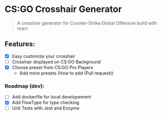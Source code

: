 # CS:GO Crosshair Generator

> A crosshair generator for Counter-Strike:Global Offensive build with react

## Features:
- [x] Easy customize your crosshair
- [ ] Crosshair displayed on CS:GO Background
- [x] Choose preset from CS:GO Pro Players
  - Add more presets (How to add (Pull request))

### Roadmap (dev):
- [ ] Add dockerfile for local developement
- [x] Add FlowType for type checking
- [ ] Unit Tests with Jest and Enzyme
